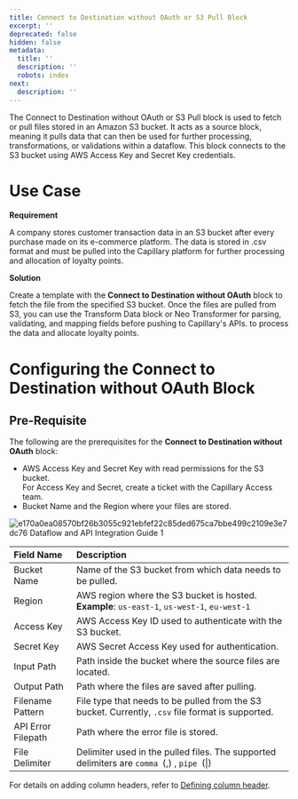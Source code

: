 ```yaml
---
title: Connect to Destination without OAuth or S3 Pull Block
excerpt: ''
deprecated: false
hidden: false
metadata:
  title: ''
  description: ''
  robots: index
next:
  description: ''
---
```

The Connect to Destination without OAuth or S3 Pull block is used to fetch or pull files stored in an Amazon S3 bucket. It acts as a source block, meaning it pulls data that can then be used for further processing, transformations, or validations within a dataflow. This block connects to the S3 bucket using AWS Access Key and Secret Key credentials.

# Use Case

**Requirement**

A company stores customer transaction data in an S3 bucket after every purchase made on its e-commerce platform. The data is stored in .csv format and must be pulled into the Capillary platform for further processing and allocation of loyalty points.  

**Solution**

Create a template with the **Connect to Destination without OAuth** block to fetch the file from the specified S3 bucket. Once the files are pulled from S3, you can use the Transform Data block or Neo Transformer for parsing, validating, and mapping fields before pushing to Capillary's APIs. to process the data and allocate loyalty points.

# Configuring the Connect to Destination without OAuth Block

## Pre-Requisite

The following are the prerequisites for the **Connect to Destination without OAuth** block:

* AWS Access Key and Secret Key with read permissions for the S3 bucket.\
   For Access Key and Secret, create a ticket with the Capillary Access team.
* Bucket Name and the Region where your files are stored.

![e170a0ea08570bf26b3055c921ebfef22c85ded675ca7bbe499c2109e3e7dc76 Dataflow and API Integration Guide 1](https://files.readme.io/e170a0ea08570bf26b3055c921ebfef22c85ded675ca7bbe499c2109e3e7dc76-Dataflow_and_API_Integration_Guide_1.gif)

| Field Name         | Description                                                                                       |
| :----------------- | :------------------------------------------------------------------------------------------------ |
| Bucket Name        | Name of the S3 bucket from which data needs to be pulled.                                         |
| Region             | AWS region where the S3 bucket is hosted. **Example**:  `us-east-1`, `us-west-1`, `eu-west-1`     |
| Access Key         | AWS Access Key ID used to authenticate with the S3 bucket.                                        |
| Secret Key         | AWS Secret Access Key used for authentication.                                                    |
| Input Path         | Path inside the bucket where the source files are located.                                        |
| Output Path        | Path where the files are saved after pulling.                                                     |
| Filename Pattern   | File type that needs to be pulled from the S3 bucket. Currently, `.csv` file format is supported. |
| API Error Filepath | Path where the error file is stored.                                                              |
| File Delimiter     | Delimiter used in the pulled files. The supported delimiters are `comma `(,) , `pipe `(\|)        |

For details on adding column headers, refer to [Defining column header](https://docs.capillarytech.com/docs/connect-to-source#defining-column-header-for-transform-block).
